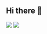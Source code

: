 ## Hi there 👋

![](https://media1.tenor.com/m/3hPCwslCUb4AAAAC/running-fast.gif)
![](https://media1.tenor.com/m/fAiU4HzfYSYAAAAC/funny-fat.gif)
